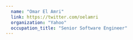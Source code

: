 ```yaml
---
  name: "Omar El Amri"
  link: https://twitter.com/oelamri
  organization: "Yahoo"
  occupation_title: "Senior Software Engineer"
---
```

